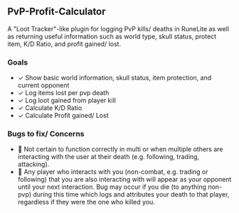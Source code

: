 ## PvP-Profit-Calculator
A "Loot Tracker"-like plugin for logging PvP kills/ deaths in RuneLite as well as returning useful information
such as world type, skull status, protect item, K/D Ratio, and profit gained/ lost.

### Goals
- ✓ Show basic world information, skull status, item protection, and current opponent
- ✓ Log items lost per pvp death
- ✓ Log loot gained from player kill
- ✓ Calculate K/D Ratio
- ✓ Calculate Profit gained/ Lost

### Bugs to fix/ Concerns
- 📓 Not certain to function correctly in multi or when multiple others are interacting with the user at their death (e.g. following, trading, attacking).
- 🐞 Any player who interacts with you (non-combat, e.g. trading or following) that you are also interacting with will appear as your opponent until your next interaction. Bug may occur if you die (to anything non-pvp) during this time which logs and attributes your death to that player, regardless if they were the one who killed you.
